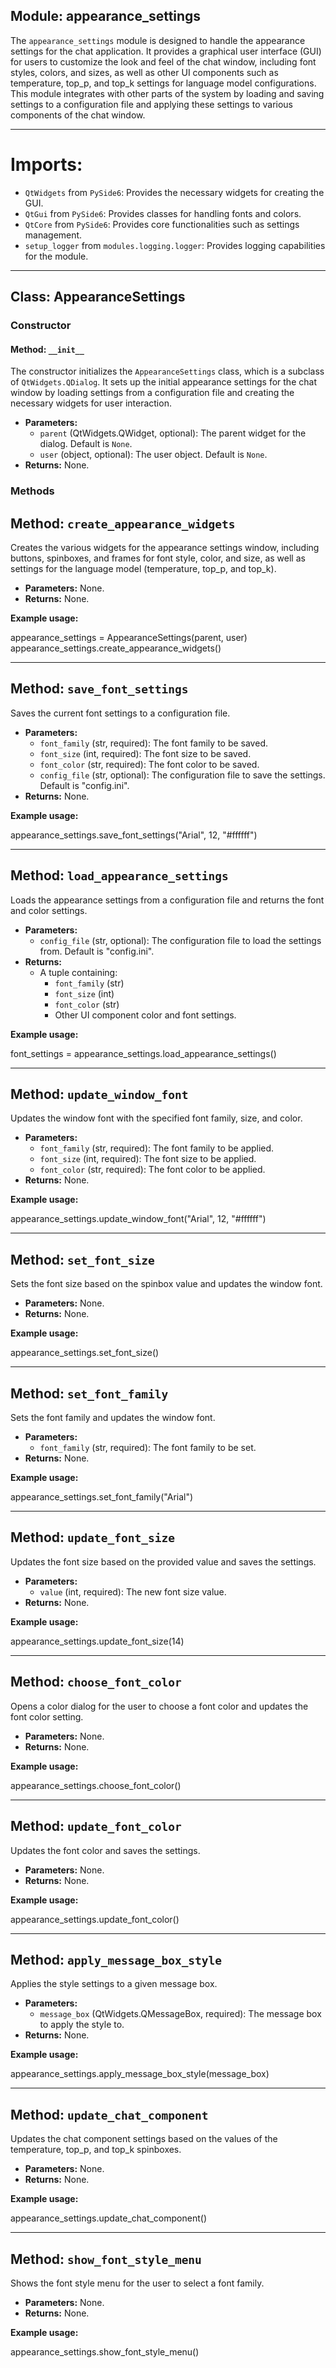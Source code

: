 ## Module: appearance_settings  
The `appearance_settings` module is designed to handle the appearance settings for the chat application. It provides a graphical user interface (GUI) for users to customize the look and feel of the chat window, including font styles, colors, and sizes, as well as other UI components such as temperature, top_p, and top_k settings for language model configurations. This module integrates with other parts of the system by loading and saving settings to a configuration file and applying these settings to various components of the chat window.

---

# Imports:  

- `QtWidgets` from `PySide6`: Provides the necessary widgets for creating the GUI.
- `QtGui` from `PySide6`: Provides classes for handling fonts and colors.
- `QtCore` from `PySide6`: Provides core functionalities such as settings management.
- `setup_logger` from `modules.logging.logger`: Provides logging capabilities for the module.

---

## Class: AppearanceSettings  

### Constructor  
#### Method: `__init__`

The constructor initializes the `AppearanceSettings` class, which is a subclass of `QtWidgets.QDialog`. It sets up the initial appearance settings for the chat window by loading settings from a configuration file and creating the necessary widgets for user interaction.

- **Parameters:**
  - `parent` (QtWidgets.QWidget, optional): The parent widget for the dialog. Default is `None`.
  - `user` (object, optional): The user object. Default is `None`.
- **Returns:** None.

### Methods

## Method: `create_appearance_widgets`

Creates the various widgets for the appearance settings window, including buttons, spinboxes, and frames for font style, color, and size, as well as settings for the language model (temperature, top_p, and top_k).

- **Parameters:** None.
- **Returns:** None.
    
**Example usage:**

appearance_settings = AppearanceSettings(parent, user)
appearance_settings.create_appearance_widgets()


---

## Method: `save_font_settings`

Saves the current font settings to a configuration file.

- **Parameters:**
  - `font_family` (str, required): The font family to be saved.
  - `font_size` (int, required): The font size to be saved.
  - `font_color` (str, required): The font color to be saved.
  - `config_file` (str, optional): The configuration file to save the settings. Default is "config.ini".
- **Returns:** None.
    
**Example usage:**

appearance_settings.save_font_settings("Arial", 12, "#ffffff")


---

## Method: `load_appearance_settings`

Loads the appearance settings from a configuration file and returns the font and color settings.

- **Parameters:**
  - `config_file` (str, optional): The configuration file to load the settings from. Default is "config.ini".
- **Returns:** 
  - A tuple containing:
    - `font_family` (str)
    - `font_size` (int)
    - `font_color` (str)
    - Other UI component color and font settings.
    
**Example usage:**

font_settings = appearance_settings.load_appearance_settings()


---

## Method: `update_window_font`

Updates the window font with the specified font family, size, and color.

- **Parameters:**
  - `font_family` (str, required): The font family to be applied.
  - `font_size` (int, required): The font size to be applied.
  - `font_color` (str, required): The font color to be applied.
- **Returns:** None.
    
**Example usage:**

appearance_settings.update_window_font("Arial", 12, "#ffffff")


---

## Method: `set_font_size`

Sets the font size based on the spinbox value and updates the window font.

- **Parameters:** None.
- **Returns:** None.
    
**Example usage:**

appearance_settings.set_font_size()


---

## Method: `set_font_family`

Sets the font family and updates the window font.

- **Parameters:**
  - `font_family` (str, required): The font family to be set.
- **Returns:** None.
    
**Example usage:**

appearance_settings.set_font_family("Arial")


---

## Method: `update_font_size`

Updates the font size based on the provided value and saves the settings.

- **Parameters:**
  - `value` (int, required): The new font size value.
- **Returns:** None.
    
**Example usage:**

appearance_settings.update_font_size(14)


---

## Method: `choose_font_color`

Opens a color dialog for the user to choose a font color and updates the font color setting.

- **Parameters:** None.
- **Returns:** None.
    
**Example usage:**

appearance_settings.choose_font_color()


---

## Method: `update_font_color`

Updates the font color and saves the settings.

- **Parameters:** None.
- **Returns:** None.
    
**Example usage:**

appearance_settings.update_font_color()


---

## Method: `apply_message_box_style`

Applies the style settings to a given message box.

- **Parameters:**
  - `message_box` (QtWidgets.QMessageBox, required): The message box to apply the style to.
- **Returns:** None.
    
**Example usage:**

appearance_settings.apply_message_box_style(message_box)


---

## Method: `update_chat_component`

Updates the chat component settings based on the values of the temperature, top_p, and top_k spinboxes.

- **Parameters:** None.
- **Returns:** None.
    
**Example usage:**

appearance_settings.update_chat_component()


---

## Method: `show_font_style_menu`

Shows the font style menu for the user to select a font family.

- **Parameters:** None.
- **Returns:** None.
    
**Example usage:**

appearance_settings.show_font_style_menu()
